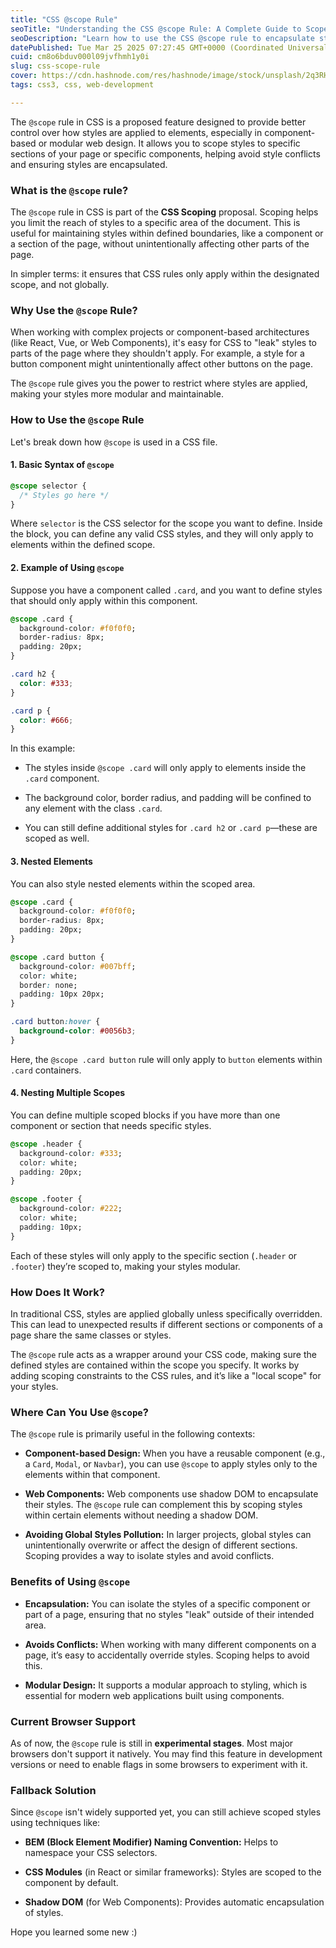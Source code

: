 ```yaml
---
title: "CSS @scope Rule"
seoTitle: "Understanding the CSS @scope Rule: A Complete Guide to Scoped Styles"
seoDescription: "Learn how to use the CSS @scope rule to encapsulate styles and avoid conflicts in modular web designs. "
datePublished: Tue Mar 25 2025 07:27:45 GMT+0000 (Coordinated Universal Time)
cuid: cm8o6bduv000l09jvfhmh1y0i
slug: css-scope-rule
cover: https://cdn.hashnode.com/res/hashnode/image/stock/unsplash/2q3RH6grop4/upload/ae01b2337a8e59c4357b26b8e3c98100.jpeg
tags: css3, css, web-development

---
```


The `@scope` rule in CSS is a proposed feature designed to provide better control over how styles are applied to elements, especially in component-based or modular web design. It allows you to scope styles to specific sections of your page or specific components, helping avoid style conflicts and ensuring styles are encapsulated.

### **What is the** `@scope` rule?

The `@scope` rule in CSS is part of the **CSS Scoping** proposal. Scoping helps you limit the reach of styles to a specific area of the document. This is useful for maintaining styles within defined boundaries, like a component or a section of the page, without unintentionally affecting other parts of the page.

In simpler terms: it ensures that CSS rules only apply within the designated scope, and not globally.

### **Why Use the** `@scope` Rule?

When working with complex projects or component-based architectures (like React, Vue, or Web Components), it's easy for CSS to "leak" styles to parts of the page where they shouldn't apply. For example, a style for a button component might unintentionally affect other buttons on the page.

The `@scope` rule gives you the power to restrict where styles are applied, making your styles more modular and maintainable.

### **How to Use the** `@scope` Rule

Let's break down how `@scope` is used in a CSS file.

#### **1\. Basic Syntax of** `@scope`

```css
@scope selector {
  /* Styles go here */
}
```

Where `selector` is the CSS selector for the scope you want to define. Inside the block, you can define any valid CSS styles, and they will only apply to elements within the defined scope.

#### **2\. Example of Using** `@scope`

Suppose you have a component called `.card`, and you want to define styles that should only apply within this component.

```css
@scope .card {
  background-color: #f0f0f0;
  border-radius: 8px;
  padding: 20px;
}

.card h2 {
  color: #333;
}

.card p {
  color: #666;
}
```

In this example:

* The styles inside `@scope .card` will only apply to elements inside the `.card` component.
    
* The background color, border radius, and padding will be confined to any element with the class `.card`.
    
* You can still define additional styles for `.card h2` or `.card p`—these are scoped as well.
    

#### **3\. Nested Elements**

You can also style nested elements within the scoped area.

```css
@scope .card {
  background-color: #f0f0f0;
  border-radius: 8px;
  padding: 20px;
}

@scope .card button {
  background-color: #007bff;
  color: white;
  border: none;
  padding: 10px 20px;
}

.card button:hover {
  background-color: #0056b3;
}
```

Here, the `@scope .card button` rule will only apply to `button` elements within `.card` containers.

#### **4\. Nesting Multiple Scopes**

You can define multiple scoped blocks if you have more than one component or section that needs specific styles.

```css
@scope .header {
  background-color: #333;
  color: white;
  padding: 20px;
}

@scope .footer {
  background-color: #222;
  color: white;
  padding: 10px;
}
```

Each of these styles will only apply to the specific section (`.header` or `.footer`) they’re scoped to, making your styles modular.

### **How Does It Work?**

In traditional CSS, styles are applied globally unless specifically overridden. This can lead to unexpected results if different sections or components of a page share the same classes or styles.

The `@scope` rule acts as a wrapper around your CSS code, making sure the defined styles are contained within the scope you specify. It works by adding scoping constraints to the CSS rules, and it’s like a "local scope" for your styles.

### **Where Can You Use** `@scope`?

The `@scope` rule is primarily useful in the following contexts:

* **Component-based Design:** When you have a reusable component (e.g., a `Card`, `Modal`, or `Navbar`), you can use `@scope` to apply styles only to the elements within that component.
    
* **Web Components:** Web components use shadow DOM to encapsulate their styles. The `@scope` rule can complement this by scoping styles within certain elements without needing a shadow DOM.
    
* **Avoiding Global Styles Pollution:** In larger projects, global styles can unintentionally overwrite or affect the design of different sections. Scoping provides a way to isolate styles and avoid conflicts.
    

### **Benefits of Using** `@scope`

* **Encapsulation:** You can isolate the styles of a specific component or part of a page, ensuring that no styles "leak" outside of their intended area.
    
* **Avoids Conflicts:** When working with many different components on a page, it’s easy to accidentally override styles. Scoping helps to avoid this.
    
* **Modular Design:** It supports a modular approach to styling, which is essential for modern web applications built using components.
    

### **Current Browser Support**

As of now, the `@scope` rule is still in **experimental stages**. Most major browsers don't support it natively. You may find this feature in development versions or need to enable flags in some browsers to experiment with it.

### **Fallback Solution**

Since `@scope` isn't widely supported yet, you can still achieve scoped styles using techniques like:

* **BEM (Block Element Modifier) Naming Convention:** Helps to namespace your CSS selectors.
    
* **CSS Modules** (in React or similar frameworks): Styles are scoped to the component by default.
    
* **Shadow DOM** (for Web Components): Provides automatic encapsulation of styles.
    

Hope you learned some new :)